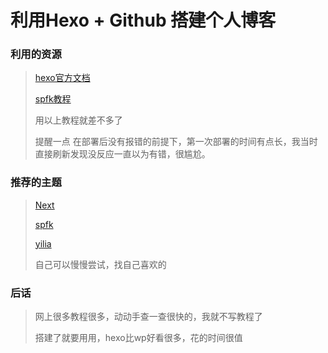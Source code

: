 <!-- ---
title: 利用Hexo + Github 搭建个人博客
date: 2017-09-23 15:26:51
toc: true
tags: 
	- hexo 
	- github
	- 编程
--- -->

# 利用Hexo + Github 搭建个人博客 

### 利用的资源

> [hexo官方文档](https://hexo.io/zh-cn/index.html)
>
> [spfk教程](https://luuman.github.io/categories/Hexo/)
>
> 用以上教程就差不多了
>
> 提醒一点 在部署后没有报错的前提下，第一次部署的时间有点长，我当时直接刷新发现没反应一直以为有错，很尴尬。

<!--more-->

### 推荐的主题

> [Next](https://github.com/iissnan/hexo-theme-next)
>
> [spfk](https://github.com/luuman/hexo-theme-spfk)
>
> [yilia](https://github.com/litten/hexo-theme-yilia)
>
> 自己可以慢慢尝试，找自己喜欢的



### 后话

> 网上很多教程很多，动动手查一查很快的，我就不写教程了
>
> 搭建了就要用用，hexo比wp好看很多，花的时间很值
